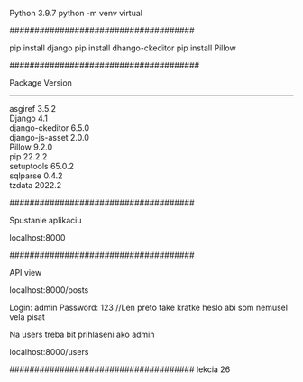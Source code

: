 Python 3.9.7
python -m venv virtual

#####################################

pip install django
pip install dhango-ckeditor
pip install Pillow

######################################

Package             Version
------------------- ---------
asgiref         3.5.2  
Django          4.1  
django-ckeditor 6.5.0  
django-js-asset 2.0.0  
Pillow          9.2.0  
pip             22.2.2  
setuptools      65.0.2  
sqlparse        0.4.2  
tzdata          2022.2  

#####################################

Spustanie aplikaciu

localhost:8000

#####################################

API view

localhost:8000/posts

Login: admin Password: 123 //Len preto take kratke heslo abi som nemusel vela pisat

Na users treba bit prihlaseni ako admin

localhost:8000/users

#####################################
lekcia 26
